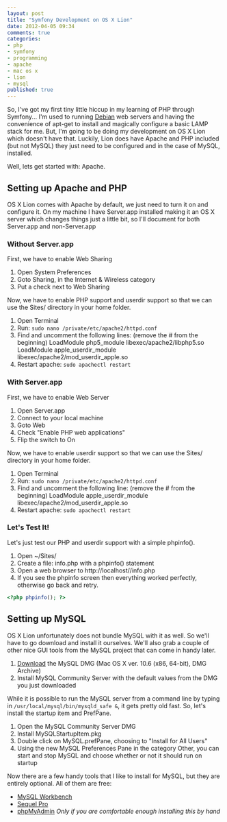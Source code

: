 ```yaml
---
layout: post
title: "Symfony Development on OS X Lion"
date: 2012-04-05 09:34
comments: true
categories: 
- php
- symfony
- programming
- apache
- mac os x
- lion
- mysql
published: true
---
```


So, I've got my first tiny little hiccup in my learning of PHP through Symfony...
I'm used to running [Debian](http://www.debian.org) web servers and having the
convenience of apt-get to install and magically configure a basic LAMP stack for
me. But, I'm going to be doing my development on OS X Lion which doesn't have that.
Luckily, Lion does have Apache and PHP included (but not MySQL) they just need
to be configured and in the case of MySQL, installed.

<!-- more -->
Well, lets get started with: Apache.

## Setting up Apache and PHP ##

OS X Lion comes with Apache by default, we just need to turn it on and configure
it. On my machine I have Server.app installed making it an OS X server which
changes things just a little bit, so I'll document for both Server.app and
non-Server.app

### Without Server.app ###

First, we have to enable Web Sharing

1. Open System Preferences
2. Goto Sharing, in the Internet & Wireless category
3. Put a check next to Web Sharing

Now, we have to enable PHP support and userdir support so that we can use the
Sites/ directory in your home folder.

1. Open Terminal
2. Run: `sudo nano /private/etc/apache2/httpd.conf`
3. Find and uncomment the following lines: (remove the # from the beginning)
        LoadModule php5_module libexec/apache2/libphp5.so
        LoadModule apple_userdir_module libexec/apache2/mod_userdir_apple.so
4. Restart apache: `sudo apachectl restart`

### With Server.app ###

First, we have to enable Web Server

1. Open Server.app
2. Connect to your local machine
3. Goto Web
4. Check "Enable PHP web applications"
5. Flip the switch to On

Now, we have to enable userdir support so that we can use the Sites/ directory
in your home folder.

1. Open Terminal
2. Run: `sudo nano /private/etc/apache2/httpd.conf`
3. Find and uncomment the following line: (remove the # from the beginning)
        LoadModule apple_userdir_module libexec/apache2/mod_userdir_apple.so
4. Restart apache: `sudo apachectl restart`

### Let's Test It! ###

Let's just test our PHP and userdir support with a simple phpinfo().

1. Open ~/Sites/
2. Create a file: info.php with a phpinfo() statement
3. Open a web browser to http://localhost/<username>/info.php
4. If you see the phpinfo screen then everything worked perfectly, otherwise go back and retry.
``` php info.php
<?php phpinfo(); ?>
```

## Setting up MySQL ##

OS X Lion unfortunately does not bundle MySQL with it as well. So we'll have
to go download and install it ourselves. We'll also grab a couple of other nice
GUI tools from the MySQL project that can come in handy later.

1. [Download](http://www.mysql.com/downloads/mysql/) the MySQL DMG (Mac OS X ver. 10.6 (x86, 64-bit), DMG Archive)
2. Install MySQL Community Server with the default values from the DMG you just downloaded

While it is possible to run the MySQL server from a command line by typing in
`/usr/local/mysql/bin/mysqld_safe &`, it gets pretty old fast. So, let's install
the startup item and PrefPane.

1. Open the MySQL Community Server DMG
2. Install MySQLStartupItem.pkg
3. Double click on MySQL.prefPane, choosing to "Install for All Users"
4. Using the new MySQL Preferences Pane in the category Other, you can start and stop MySQL and choose whether or not it should run on startup

Now there are a few handy tools that I like to install for MySQL, but they are
entirely optional. All of them are free:

* [MySQL Workbench](http://www.mysql.com/downloads/workbench/)
* [Sequel Pro](http://www.sequelpro.com/)
* [phpMyAdmin](http://www.phpmyadmin.net/home_page/) _Only if you are comfortable enough installing this by hand_
